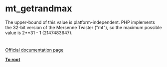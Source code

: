 # mt_getrandmax



The upper-bound of this value is platform-independent.  PHP implements the 32-bit version of the Mersenne Twister ("mt"), so the maximum possible value is 2**31 - 1 (2147483647).  

#

[Official documentation page](https://www.php.net/manual/en/function.mt-getrandmax.php)

**[To root](/README.md)**